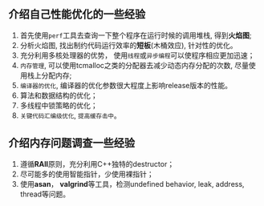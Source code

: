 ## 介绍自己性能优化的一些经验

1. 首先使用`perf`工具去查询一下整个程序在运行时候的调用堆栈, 得到**火焰图**;
2. 分析火焰图, 找出制约代码运行效率的**短板**(木桶效应), 针对性的优化。
3. 充分利用多核处理器的优势， 使用`线程`或`异步编程`可以使程序相应更加迅速；
4. `内存管理`, 可以使用tcmalloc之类的分配器去减少动态内存分配的次数, 尽量使用栈上分配内存;
5. `编译器的优化`, 编译器的优化参数很大程度上影响release版本的性能。
6. 算法和数据结构的优化；
7. 多线程中锁策略的优化；
8. `关键代码汇编级优化`, `提高缓存击中`。

## 介绍内存问题调查一些经验

1. 遵循**RAII**原则，充分利用C++独特的destructor；
2. 尽可能多的使用智能指针，少使用裸指针；
3. 使用**asan**， **valgrind**等工具，检测undefined behavior, leak, address, thread等问题。